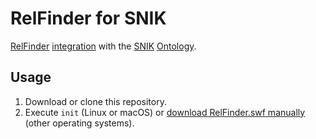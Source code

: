# RelFinder for SNIK

[RelFinder](http://www.visualdataweb.org/relfinder.php) [integration](http://www.visualdataweb.org/integrating.php) with the [SNIK](http://www.snik.eu) [Ontology](http://www.snik.eu/ontology).

## Usage

1. Download or clone this repository.
2. Execute `init` (Linux or macOS) or [download RelFinder.swf manually](https://github.com/VisualDataWeb/RelFinder/blob/master/bin/RelFinder.swf) (other operating systems).
